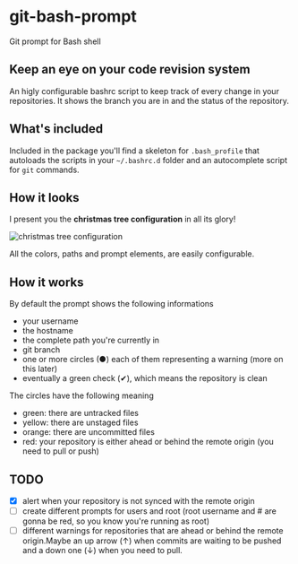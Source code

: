 git-bash-prompt
===============

Git prompt for Bash shell

## Keep an eye on your code revision system ##

An higly configurable bashrc script to keep track of every change
in your repositories.
It shows the branch you are in and the status of the repository.

## What's included ##

Included in the package you'll find a skeleton for `.bash_profile`
that autoloads the scripts in your `~/.bashrc.d` folder and an autocomplete script for `git` commands.

## How it looks ##

I present you the **christmas tree configuration** in all its glory!

![christmas tree configuration](http://i.imgur.com/FVyP92k.png "X-mas tree bash prompt") 

All the colors, paths and prompt elements, are easily configurable.

## How it works ##

By default the prompt shows the following informations
+ your username
+ the hostname
+ the complete path you're currently in
+ git branch
+ one or more circles (●) each of them representing a warning (more on this later)
+ eventually a green check (✔), which means the repository is clean

The circles have the following meaning
+ green: there are untracked files
+ yellow: there are unstaged files
+ orange: there are uncommitted files
+ red: your repository is either ahead or behind the remote origin (you need to pull or push)

## TODO ##


- [X] alert when your repository is not synced with the remote origin
- [ ] create different prompts for users and root (root username and # are gonna be red, so you know you're running as root)
- [ ] different warnings for repositories that are ahead or behind the remote origin.Maybe an up arrow (↑) when commits are waiting to be pushed and a down one (↓) when you need to pull.  
